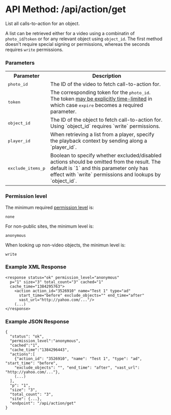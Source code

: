 # API Method: /api/action/get

List all calls-to-action for an object.

A list can be retrieved either for a video using a combinatin of `photo_id`/`token` or for any relevant object using `object_id`. The first method doesn't require special signing or permissions, whereas the seconds requires `write` permissions.

### Parameters

<table class="pretty">
  <tr><th>Parameter</th><th>Description</th></tr>
  <tr>
    <td>
      <tt>photo_id</tt>
    </td>
    <td>
      The ID of the video to fetch call-to-action for.
    </td>
  </tr>

  <tr>
    <td>
      <tt>token</tt>
    </td>
    <td>
      The corresponding token for the <tt>photo_id</tt>.<br/>
      The token <a href="index#time-limited-tokens">may be explicitly time-limited</a> in which case <tt>expire</tt> becomes a required parameter.
    </td>
  </tr>

  <tr>
    <td>
      <tt>object_id</tt>
    </td>
    <td>
      The ID of the object to fetch call-to-action for. Using `object_id` requires `write` permissions.
    </td>
  </tr>

  <tr>
    <td>
      <tt>player_id</tt>
    </td>
    <td>
      When retrieving a list from a player, specify the playback context by sending along a `player_id`.
    </td>
  </tr>

  <tr>
    <td>
      <tt>exclude_items_p</tt>
    </td>
    <td>
      Boolean to specify whether excluded/disabled actions should be omitted from the result. The default is `1` and this parameter only has effect with `write` permissions and lookups by `object_id`.
    </td>
  </tr>
</table>    

### Permission level 

The minimum required [permission level](index#permission-level) is:

    none

For non-public sites, the minimum level is:

    anonymous

When looking up non-video objects, the minimun level is:

    write


### Example XML Response

    <response status="ok" permission_level="anonymous" 
      p="1" size="3" total_count="3" cached="1" 
      cache_time="1384295763">
        <action action_id="3526910" name="Test 1" type="ad" 
          start_time="before" exclude_objects="" end_time="after" 
          vast_url="http://yahoo.com/..."/>
        (...)
    </response>
    
### Example JSON Response

    {
      "status": "ok", 
      "permission_level":"anonymous",
      "cached":"1",
      "cache_time":"1384296443",
      "actions":[
        {"action_id": "3526910", "name": "Test 1", "type": "ad", "start_time": "before", 
        "exclude_objects": "", "end_time": "after", "vast_url": "http://yahoo.com/..."},
        (...)
      ],
      "p": "1",
      "size": "3",
      "total_count": "3",
      "site": {...},
      "endpoint": "/api/action/get"
    }